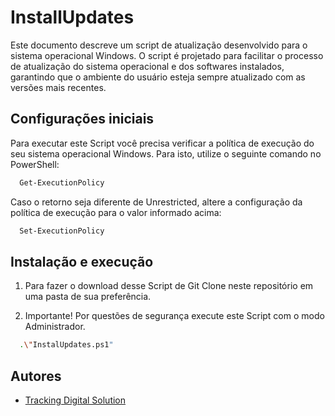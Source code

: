 
# InstallUpdates 

Este documento descreve um script de atualização desenvolvido para o sistema operacional Windows. O script é projetado para facilitar o processo de atualização do sistema operacional e dos softwares instalados, garantindo que o ambiente do usuário esteja sempre atualizado com as versões mais recentes.


## Configurações iniciais

Para executar este Script você precisa verificar a política de execução do seu sistema operacional Windows. Para isto, utilize o seguinte comando no PowerShell:

```bash
  Get-ExecutionPolicy
```

Caso o retorno seja diferente de Unrestricted, altere a configuração da política de execução para o valor informado acima:

```bash
  Set-ExecutionPolicy
```





## Instalação e execução

 1) Para fazer o download desse Script de Git Clone neste repositório em uma pasta de sua preferência.

 2) Importante! Por questões de segurança execute este Script com o modo Administrador.

```bash
  .\"InstalUpdates.ps1"
```


## Autores

- [Tracking Digital Solution](https://github.com/Tracking-Digital-Solution/Tracking-Digital-Solution.git)

